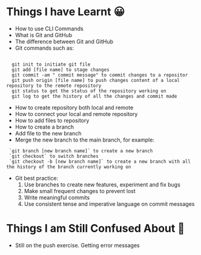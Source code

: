 # Things I have Learnt 😀
- How to use CLI Commands
- What is Git and GitHub 
- The difference between Git and GitHub 
- Git commands such as:
`````

  git init to initiate git file
  git add [file name] to stage changes 
  git commit -am " commit message" to commit changes to a repositor
  git push origin [file name] to push changes content of a local repository to the remote repository 
  git status to get the status of the repository working on
  git log to get the history of all the changes and commit made
`````

- How to create repository both local and remote
- How to connect your local and remote repository
- How to add files to repository
- How to create a branch 
- Add file to the new branch
- Merge the new branch to the main branch, for example:
`````
 `git branch [new branch name]` to create a new branch
 `git checkout` to switch branches
 `git checkout -b [new branch name]` to create a new branch with all the history of the branch currently working on

 ````` 
- Git best practice: 
  1. Use branches to create new features, experiment and fix bugs
  2. Make small frequent changes to prevent lost 
  3. Write meaningful commits
  4. Use consistent tense and imperative language on commit messages

# Things I am Still Confused About 🤔
- Still on the push exercise. Getting error messages 

